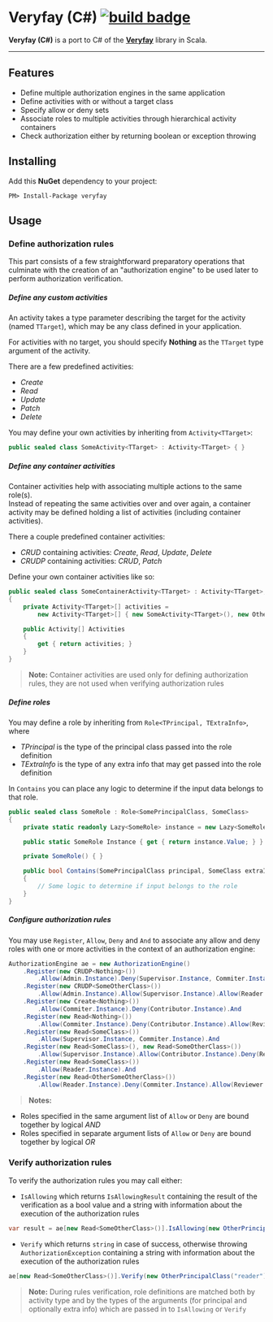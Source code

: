 Veryfay (C#) [![build badge](https://travis-ci.org/florinn/veryfay-csharp.svg?branch=master)](https://travis-ci.org/florinn/veryfay-csharp)
===================

**Veryfay (C#)** is a port to C# of the [**Veryfay**](https://github.com/florinn/veryfay-scala) library in Scala.

----------


Features
-------------
* Define multiple authorization engines in the same application
* Define activities with or without a target class
* Specify allow or deny sets
* Associate roles to multiple activities through hierarchical activity containers
* Check authorization either by returning boolean or exception throwing


Installing
-------------
Add this **NuGet** dependency to your project: 

```
PM> Install-Package veryfay 
```


Usage
-------------

### Define authorization rules

This part consists of a few straightforward preparatory operations that culminate with the creation of an "authorization engine" to be used later to perform authorization verification.

##### Define any custom activities

An activity takes a type parameter describing the target for the activity (named `TTarget`), which may be any class defined in your application.

For activities with no target, you should specify **Nothing** as the `TTarget` type argument of the activity.

There are a few predefined activities: 
- *Create*
- *Read*
- *Update*
- *Patch*
- *Delete*

You may define your own activities by inheriting from `Activity<TTarget>`:

```csharp
public sealed class SomeActivity<TTarget> : Activity<TTarget> { }
```

##### Define any container activities

Container activities help with associating multiple actions to the same role(s).  
Instead of repeating the same activities over and over again, a container activity may be defined holding a list of activities (including container activities).

There a couple predefined container activities:
- *CRUD* containing activities: *Create*, *Read*, *Update*, *Delete*
- *CRUDP* containing activities: *CRUD*, *Patch*

Define your own container activities like so:

```csharp
public sealed class SomeContainerActivity<TTarget> : Activity<TTarget>, Container
{
    private Activity<TTarget>[] activities =
        new Activity<TTarget>[] { new SomeActivity<TTarget>(), new OtherActivity<TTarget>(), new SomeOtherActivity<TTarget>() };

    public Activity[] Activities
    {
        get { return activities; }
    }
}
```

>**Note:** Container activities are used only for defining authorization rules, they are not used when verifying authorization rules

##### Define roles

You may define a role by inheriting from `Role<TPrincipal, TExtraInfo>`, where
- *TPrincipal* is the type of the principal class passed into the role definition 
- *TExtraInfo* is the type of any extra info that may get passed into the role definition

In `Contains` you can place any logic to determine if the input data belongs to that role.

```csharp
public sealed class SomeRole : Role<SomePrincipalClass, SomeClass>
{
    private static readonly Lazy<SomeRole> instance = new Lazy<SomeRole>(() => new SomeRole());

    public static SomeRole Instance { get { return instance.Value; } }

    private SomeRole() { }

    public bool Contains(SomePrincipalClass principal, SomeClass extraInfo = default(SomeClass))
    {
        // Some logic to determine if input belongs to the role
    }
}
```

##### Configure authorization rules 

You may use `Register`, `Allow`, `Deny` and `And` to associate any allow and deny roles with one or more activities in the context of an authorization engine:

```csharp
AuthorizationEngine ae = new AuthorizationEngine()
    .Register(new CRUDP<Nothing>())
        .Allow(Admin.Instance).Deny(Supervisor.Instance, Commiter.Instance).Deny(Contributor.Instance).And
    .Register(new CRUDP<SomeOtherClass>())
        .Allow(Admin.Instance).Allow(Supervisor.Instance).Allow(Reader.Instance).Allow(Contributor.Instance).And
    .Register(new Create<Nothing>())
        .Allow(Commiter.Instance).Deny(Contributor.Instance).And
    .Register(new Read<Nothing>())
        .Allow(Commiter.Instance).Deny(Contributor.Instance).Allow(Reviewer.Instance).And
    .Register(new Read<SomeClass>())
        .Allow(Supervisor.Instance, Commiter.Instance).And
    .Register(new Read<SomeClass>(), new Read<SomeOtherClass>())
        .Allow(Supervisor.Instance).Allow(Contributor.Instance).Deny(Reader.Instance).And
    .Register(new Read<SomeClass>())
        .Allow(Reader.Instance).And
    .Register(new Read<OtherSomeOtherClass>())
        .Allow(Reader.Instance).Deny(Commiter.Instance).Allow(Reviewer.Instance).And;
```

>**Notes:** 
- Roles specified in the same argument list of `Allow` or `Deny` are bound together by logical *AND*
- Roles specified in separate argument lists of `Allow` or `Deny` are bound together by logical *OR*


### Verify authorization rules

To verify the authorization rules you may call either: 

- `IsAllowing` which returns `IsAllowingResult` containing the result of the verification as a bool value and a string with information about the execution of the authorization rules

```csharp
var result = ae[new Read<SomeOtherClass>()].IsAllowing(new OtherPrincipalClass("reader"), Tuple.Create(1234, "1234"));
```
 
- `Verify` which returns `string` in case of success, otherwise throwing `AuthorizationException` containing a string with information about the execution of the authorization rules

```csharp
ae[new Read<SomeOtherClass>()].Verify(new OtherPrincipalClass("reader"), Tuple.Create(1234, "1234"));
```

>**Note:** During rules verification, role definitions are matched both by activity type and by the types of the arguments (for principal and optionally extra info) which are passed in to `IsAllowing` or `Verify`